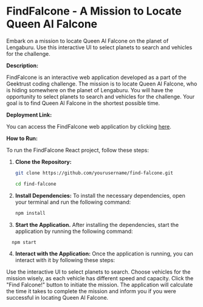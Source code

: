 # FindFalcone - A Mission to Locate Queen Al Falcone

Embark on a mission to locate Queen Al Falcone on the planet of Lengaburu. Use this interactive UI to select planets to search and vehicles for the challenge.

**Description:**

FindFalcone is an interactive web application developed as a part of the Geektrust coding challenge. The mission is to locate Queen Al Falcone, who is hiding somewhere on the planet of Lengaburu. You will have the opportunity to select planets to search and vehicles for the challenge. Your goal is to find Queen Al Falcone in the shortest possible time.

**Deployment Link:**

You can access the FindFalcone web application by clicking [here](https://example-deployment-link.com).

**How to Run:**

To run the FindFalcone React project, follow these steps:

1. **Clone the Repository:**

   ```bash
   git clone https://github.com/yourusername/find-falcone.git

   cd find-falcone
   ```

2. **Install Dependencies:**
   To install the necessary dependencies, open your terminal and run the following command:

   ```bash
   npm install
   ```

3. **Start the Application.**
   After installing the dependencies, start the application by running the following command:

```bash
  npm start
```

4. **Interact with the Application:**
   Once the application is running, you can interact with it by following these steps:

Use the interactive UI to select planets to search.
Choose vehicles for the mission wisely, as each vehicle has different speed and capacity.
Click the "Find Falcone!" button to initiate the mission.
The application will calculate the time it takes to complete the mission and inform you if you were successful in locating Queen Al Falcone.
